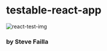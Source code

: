 # testable-react-app

![react-test-img](https://github.com/Sfailla/testable-react-app/src/images/test-react.png)

### by Steve Failla
